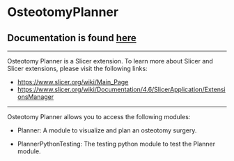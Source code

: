 
OsteotomyPlanner
================

## Documentation is found [here](https://github.com/KitwareMedical/OsteotomyPlanner/wiki)

---
Osteotomy Planner is a Slicer extension. To learn more about Slicer and Slicer
extensions, please visit the following links:
 - https://www.slicer.org/wiki/Main_Page
 - https://www.slicer.org/wiki/Documentation/4.6/SlicerApplication/ExtensionsManager

---
Osteotomy Planner allows you to access the following modules:
 - Planner:
   A module to visualize and plan an osteotomy surgery.


 - PlannerPythonTesting: The testing python module to test the Planner module.
 
 
 

